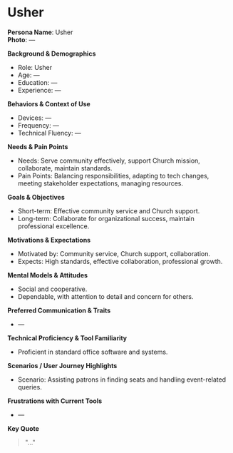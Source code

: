 # Usher

**Persona Name**: Usher  
**Photo**: —

**Background & Demographics**  
- Role: Usher  
- Age: —  
- Education: —  
- Experience: —  

**Behaviors & Context of Use**  
- Devices: —  
- Frequency: —  
- Technical Fluency: —  

**Needs & Pain Points**  
- Needs: Serve community effectively, support Church mission, collaborate, maintain standards.  
- Pain Points: Balancing responsibilities, adapting to tech changes, meeting stakeholder expectations, managing resources.  

**Goals & Objectives**  
- Short-term: Effective community service and Church support.  
- Long-term: Collaborate for organizational success, maintain professional excellence.  

**Motivations & Expectations**  
- Motivated by: Community service, Church support, collaboration.  
- Expects: High standards, effective collaboration, professional growth.  

**Mental Models & Attitudes**  
- Social and cooperative.  
- Dependable, with attention to detail and concern for others.  

**Preferred Communication & Traits**  
- —  

**Technical Proficiency & Tool Familiarity**  
- Proficient in standard office software and systems.  

**Scenarios / User Journey Highlights**  
- Scenario: Assisting patrons in finding seats and handling event-related queries.  

**Frustrations with Current Tools**  
- —  

**Key Quote**  
> "…"  